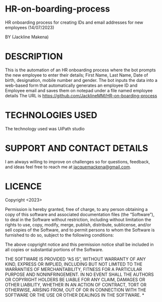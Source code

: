 # HR-on-boarding-process
HR onboarding process for creating IDs and email addresses for new employees (14/07/2023)

BY (Jackline Makena)
# DESCRIPTION
This is the automation of an HR onboarding process where the bot prompts the new employee to enter their details; First Name, Last Name, Date of birth, designation, mobile number and gender. The bot inputs the data into a web-based form that automatically generates an employee ID and Employee email and saves them on notepad under a file named employee details 
The URL is https://github.com/JacklineMM/HR-on-boarding-process

# TECHNOLOGIES USED
The technology used was UiPath studio

# SUPPORT AND CONTACT DETAILS
I am always willing to improve on challenges so for questions, feedback, and ideas feel free to reach me at jacquemackena@gmail.com.

# LICENCE
Copyright <2023>

Permission is hereby granted, free of charge, to any person obtaining a copy of this software and associated documentation files (the “Software”), to deal in the Software without restriction, including without limitation the rights to use, copy, modify, merge, publish, distribute, sublicense, and/or sell copies of the Software, and to permit persons to whom the Software is furnished to do so, subject to the following conditions:

The above copyright notice and this permission notice shall be included in all copies or substantial portions of the Software.

THE SOFTWARE IS PROVIDED “AS IS”, WITHOUT WARRANTY OF ANY KIND, EXPRESS OR IMPLIED, INCLUDING BUT NOT LIMITED TO THE WARRANTIES OF MERCHANTABILITY, FITNESS FOR A PARTICULAR PURPOSE AND NONINFRINGEMENT. IN NO EVENT SHALL THE AUTHORS OR COPYRIGHT HOLDERS BE LIABLE FOR ANY CLAIM, DAMAGES OR OTHER LIABILITY, WHETHER IN AN ACTION OF CONTRACT, TORT OR OTHERWISE, ARISING FROM, OUT OF OR IN CONNECTION WITH THE SOFTWARE OR THE USE OR OTHER DEALINGS IN THE SOFTWARE. *
